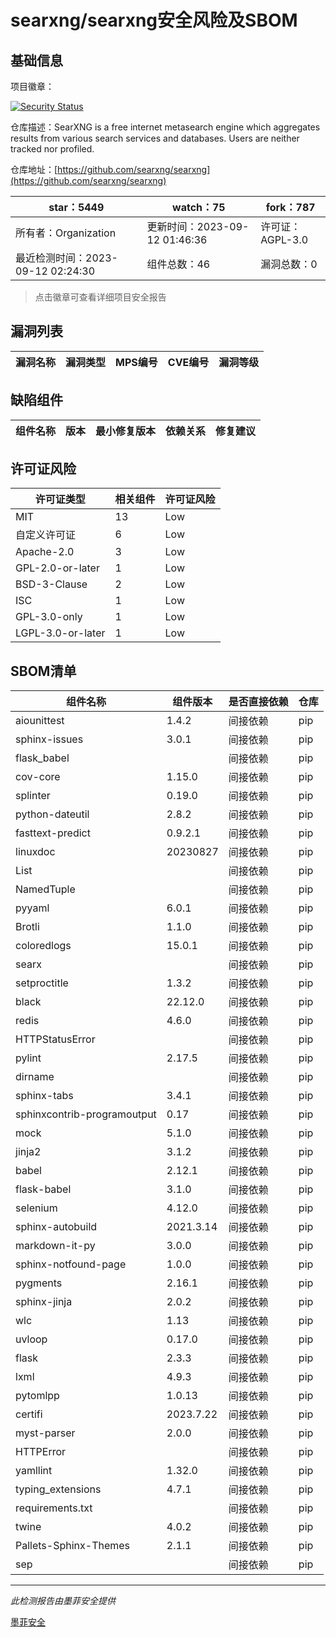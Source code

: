 # searxng/searxng安全风险及SBOM

## 基础信息

项目徽章：

[![Security Status](https://www.murphysec.com/platform3/v31/badge/1701300585965944832.svg)](https://www.murphysec.com/console/report/1700574725976932352/1701300585965944832)

仓库描述：SearXNG is a free internet metasearch engine which aggregates results from various search services and databases. Users are neither tracked nor profiled.

仓库地址：[https://github.com/searxng/searxng](https://github.com/searxng/searxng)

| star：5449 | watch：75 | fork：787 |
| ----------- | -------------- | ------------ |
| 所有者：Organization | 更新时间：2023-09-12 01:46:36 | 许可证：AGPL-3.0 |
| 最近检测时间：2023-09-12 02:24:30 | 组件总数：46 | 漏洞总数：0 |

> 点击徽章可查看详细项目安全报告



## 漏洞列表

| 漏洞名称 | 漏洞类型 | MPS编号 | CVE编号 | 漏洞等级 |
| ------- | ------ | ------- | ------ | ----- |





## 缺陷组件

| 组件名称 | 版本 | 最小修复版本 | 依赖关系 | 修复建议 |
| -------- | ---- | ------------ | -------- | -------- |





## 许可证风险

| 许可证类型 | 相关组件 | 许可证风险 |
| ---------- | -------- | ---------- |
|MIT|13|Low|
|自定义许可证|6|Low|
|Apache-2.0|3|Low|
|GPL-2.0-or-later|1|Low|
|BSD-3-Clause|2|Low|
|ISC|1|Low|
|GPL-3.0-only|1|Low|
|LGPL-3.0-or-later|1|Low|




## SBOM清单

| 组件名称 | 组件版本 | 是否直接依赖 | 仓库 |
| -------- | -------- | ------------ | ---- |
|aiounittest|1.4.2|间接依赖|pip|
|sphinx-issues|3.0.1|间接依赖|pip|
|flask_babel||间接依赖|pip|
|cov-core|1.15.0|间接依赖|pip|
|splinter|0.19.0|间接依赖|pip|
|python-dateutil|2.8.2|间接依赖|pip|
|fasttext-predict|0.9.2.1|间接依赖|pip|
|linuxdoc|20230827|间接依赖|pip|
|List||间接依赖|pip|
|NamedTuple||间接依赖|pip|
|pyyaml|6.0.1|间接依赖|pip|
|Brotli|1.1.0|间接依赖|pip|
|coloredlogs|15.0.1|间接依赖|pip|
|searx||间接依赖|pip|
|setproctitle|1.3.2|间接依赖|pip|
|black|22.12.0|间接依赖|pip|
|redis|4.6.0|间接依赖|pip|
|HTTPStatusError||间接依赖|pip|
|pylint|2.17.5|间接依赖|pip|
|dirname||间接依赖|pip|
|sphinx-tabs|3.4.1|间接依赖|pip|
|sphinxcontrib-programoutput|0.17|间接依赖|pip|
|mock|5.1.0|间接依赖|pip|
|jinja2|3.1.2|间接依赖|pip|
|babel|2.12.1|间接依赖|pip|
|flask-babel|3.1.0|间接依赖|pip|
|selenium|4.12.0|间接依赖|pip|
|sphinx-autobuild|2021.3.14|间接依赖|pip|
|markdown-it-py|3.0.0|间接依赖|pip|
|sphinx-notfound-page|1.0.0|间接依赖|pip|
|pygments|2.16.1|间接依赖|pip|
|sphinx-jinja|2.0.2|间接依赖|pip|
|wlc|1.13|间接依赖|pip|
|uvloop|0.17.0|间接依赖|pip|
|flask|2.3.3|间接依赖|pip|
|lxml|4.9.3|间接依赖|pip|
|pytomlpp|1.0.13|间接依赖|pip|
|certifi|2023.7.22|间接依赖|pip|
|myst-parser|2.0.0|间接依赖|pip|
|HTTPError||间接依赖|pip|
|yamllint|1.32.0|间接依赖|pip|
|typing_extensions|4.7.1|间接依赖|pip|
|requirements.txt||间接依赖|pip|
|twine|4.0.2|间接依赖|pip|
|Pallets-Sphinx-Themes|2.1.1|间接依赖|pip|
|sep||间接依赖|pip|


------

*此检测报告由墨菲安全提供*

[墨菲安全](www.murphysec.com)